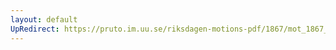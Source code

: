 ```yaml
---
layout: default
UpRedirect: https://pruto.im.uu.se/riksdagen-motions-pdf/1867/mot_1867__ak__38.pdf
---
```

